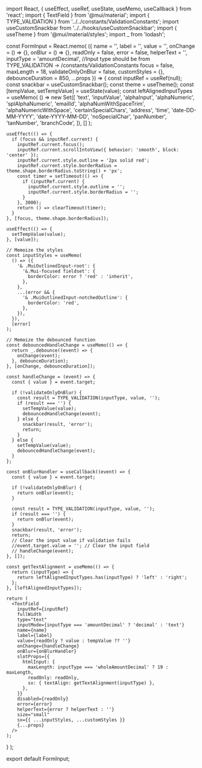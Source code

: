 import React, { useEffect, useRef, useState, useMemo, useCallback } from 'react';
import { TextField } from '@mui/material';
import { TYPE_VALIDATION } from '../../constants/ValidationConstants';
import useCustomSnackbar from '../../hooks/useCustomSnackbar';
import { useTheme } from '@mui/material/styles';
import _ from 'lodash';

const FormInput = React.memo(
  ({
    name = '',
    label = '',
    value = '',
    onChange = () => {},
    onBlur = () => {},
    readOnly = false,
    error = false,
    helperText = '',
    inputType = 'amountDecimal', //Input type should be from TYPE_VALIDATION -> /constants/ValidationConstants
    focus = false,
    maxLength = 18,
    validateOnlyOnBlur = false,
    customStyles = {},
    debounceDuration = 850,
    ...props
  }) => {
    const inputRef = useRef(null);
    const snackbar = useCustomSnackbar();
    const theme = useTheme();
    const [tempValue, setTempValue] = useState(value);
    const leftAlignedInputTypes = useMemo(
      () =>
        new Set([
          'text',
          'inputValue',
          'alphaInput',
          'alphaNumeric',
          'splAlphaNumeric',
          'emailId',
          'alphaNumWithSpaceTrim',
          'alphaNumericWithSpace',
          'certainSpecialChars',
          'address',
          'time',
          'date-DD-MM-YYYY',
          'date-YYYY-MM-DD',
          'noSpecialChar',
          'panNumber',
          'tanNumber',
          'branchCode',
        ]),
      []
    );

    useEffect(() => {
      if (focus && inputRef.current) {
        inputRef.current.focus();
        inputRef.current.scrollIntoView({ behavior: 'smooth', block: 'center' });
        inputRef.current.style.outline = '2px solid red';
        inputRef.current.style.borderRadius = theme.shape.borderRadius.toString() + 'px';
        const timer = setTimeout(() => {
          if (inputRef.current) {
            inputRef.current.style.outline = '';
            inputRef.current.style.borderRadius = '';
          }
        }, 3000);
        return () => clearTimeout(timer);
      }
    }, [focus, theme.shape.borderRadius]);

    useEffect(() => {
      setTempValue(value);
    }, [value]);

    // Memoize the styles
    const inputStyles = useMemo(
      () => ({
        '& .MuiOutlinedInput-root': {
          '&.Mui-focused fieldset': {
            borderColor: error ? 'red' : 'inherit',
          },
        },
        ...(error && {
          '& .MuiOutlinedInput-notchedOutline': {
            borderColor: 'red',
          },
        }),
      }),
      [error]
    );

    // Memoize the debounced function
    const debouncedHandleChange = useMemo(() => {
      return _.debounce((event) => {
        onChange(event);
      }, debounceDuration);
    }, [onChange, debounceDuration]);

    const handleChange = (event) => {
      const { value } = event.target;

      if (!validateOnlyOnBlur) {
        const result = TYPE_VALIDATION(inputType, value, '');
        if (result === '') {
          setTempValue(value);
          debouncedHandleChange(event);
        } else {
          snackbar(result, 'error');
          return;
        }
      } else {
        setTempValue(value);
        debouncedHandleChange(event);
      }
    };

    const onBlurHandler = useCallback((event) => {
      const { value } = event.target;

      if (!validateOnlyOnBlur) {
        return onBlur(event);
      }

      const result = TYPE_VALIDATION(inputType, value, '');
      if (result === '') {
        return onBlur(event);
      }
      snackbar(result, 'error');
      return;
      // Clear the input value if validation fails
      //event.target.value = ''; // Clear the input field
      // handleChange(event);
    }, []);

    const getTextAlignment = useMemo(() => {
      return (inputType) => {
        return leftAlignedInputTypes.has(inputType) ? 'left' : 'right';
      };
    }, [leftAlignedInputTypes]);

    return (
      <TextField
        inputRef={inputRef}
        fullWidth
        type="text"
        inputMode={inputType === 'amountDecimal' ? 'decimal' : 'text'}
        name={name}
        label={label}
        value={readOnly ? value : tempValue ?? ''}
        onChange={handleChange}
        onBlur={onBlurHandler}
        slotProps={{
          htmlInput: {
            maxLength: inputType === 'wholeAmountDecimal' ? 19 : maxLength,
            readOnly: readOnly,
            sx: { textAlign: getTextAlignment(inputType) },
          },
        }}
        disabled={readOnly}
        error={error}
        helperText={error ? helperText : ''}
        size="small"
        sx={{ ...inputStyles, ...customStyles }}
        {...props}
      />
    );
  }
);

export default FormInput;
